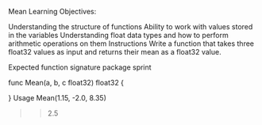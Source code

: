 Mean
Learning Objectives:

Understanding the structure of functions
Ability to work with values stored in the variables
Understanding float data types and how to perform arithmetic operations on them
Instructions
Write a function that takes three float32 values as input and returns their mean as a float32 value.

Expected function signature
package sprint

func Mean(a, b, c float32) float32 {

}
Usage
Mean(1.15, -2.0, 8.35)
>> 2.5